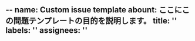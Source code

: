--
name: Custom issue template
abount: ここにこの問題テンプレートの目的を説明します。
title: ''
labels: ''
assignees: ''
--
